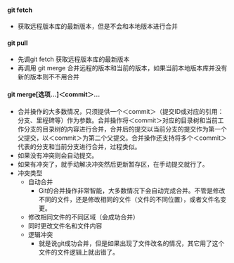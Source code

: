 #### git fetch
- 获取远程版本库的最新版本，但是不会和本地版本进行合并

#### git pull
- 先调git fetch 获取远程版本库的最新版本
- 再调用 git merge 合并远程的版本和当前的版本，如果当前本地版本库并没有新的版本则不不用合并

#### git merge[选项...]＜commit＞...
- 合并操作的大多数情况，只须提供一个＜commit＞（提交ID或对应的引用：分支、里程碑等）作为参数。合并操作将＜commit＞对应的目录树和当前工作分支的目录树的内容进行合并，合并后的提交以当前分支的提交作为第一个父提交，以＜commit＞为第二个父提交。合并操作还支持将多个＜commit＞代表的分支和当前分支进行合并，过程类似。
- 如果没有冲突则会自动提交。
- 如果有冲突了，就手动解决冲突然后更新暂存区，在手动提交就行了。
- 冲突类型
  - 自动合并
    - Git的合并操作非常智能，大多数情况下会自动完成合并。不管是修改不同的文件，还是修改相同的文件（文件的不同位置），或者文件名变更。
  - 修改相同文件的不同区域（会成功合并）
  - 同时更改文件名和文件内容
  - 逻辑冲突
    - 就是说git成功合并，但是如果出现了文件改名的情况，其它用了这个文件的文件逻辑上就出错了。